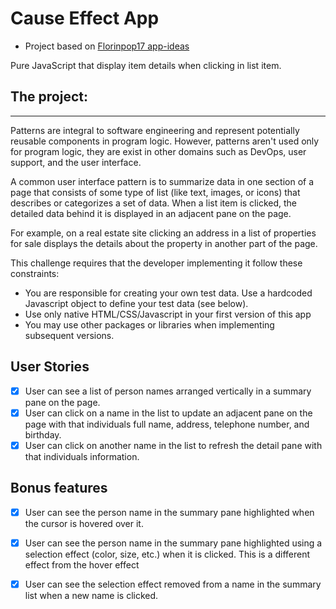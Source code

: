 # Cause Effect App
* Project based on [Florinpop17 app-ideas](https://github.com/florinpop17/app-ideas)

Pure JavaScript that display item details when clicking in list item.

## The project:



---
Patterns are integral to software engineering and represent potentially
reusable components in program logic. However, patterns aren't used only
for program logic, they are exist in other domains such as DevOps, user
support, and the user interface.

A common user interface pattern is to summarize data in one section of a page
that consists of some type of list (like text, images, or icons) that describes
or categorizes a set of data. When a list item is clicked, the detailed data
behind it is displayed in an adjacent pane on the page.

For example, on a real estate site clicking an address in a list of properties
for sale displays the details about the property in another part of the
page.

This challenge requires that the developer implementing it follow these
constraints:

-   You are responsible for creating your own test data. Use a hardcoded
    Javascript object to define your test data (see below).
-   Use only native HTML/CSS/Javascript in your first version of this app
-   You may use other packages or libraries when implementing subsequent
    versions.

## User Stories

-   [x] User can see a list of person names arranged vertically in a summary
        pane on the page.
-   [x] User can click on a name in the list to update an adjacent pane on the
        page with that individuals full name, address, telephone number, and
        birthday.
-   [x] User can click on another name in the list to refresh the detail pane
        with that individuals information.

## Bonus features

-   [x] User can see the person name in the summary pane highlighted when the
        cursor is hovered over it.
-   [x] User can see the person name in the summary pane highlighted
        using a selection effect (color, size, etc.) when it is clicked. This is a
        different effect from the hover effect
-   [x] User can see the selection effect removed from a name in the summary
        list when a new name is clicked.

